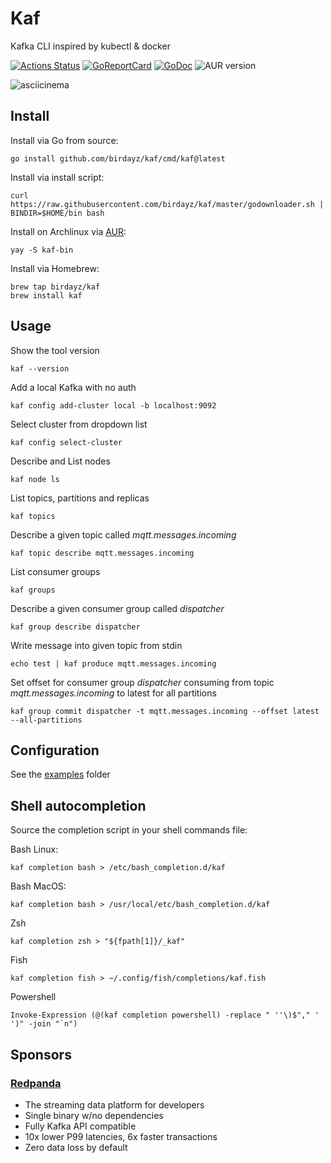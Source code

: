 # Kaf
Kafka CLI inspired by kubectl & docker

[![Actions Status](https://github.com/birdayz/kaf/workflows/Go/badge.svg)](https://github.com/birdayz/kaf/actions)
[![GoReportCard](https://goreportcard.com/badge/github.com/birdayz/kaf)](https://goreportcard.com/report/github.com/birdayz/kaf)
[![GoDoc](https://godoc.org/github.com/birdayz/kaf?status.svg)](https://godoc.org/github.com/birdayz/kaf)
![AUR version](https://img.shields.io/aur/version/kaf-bin)

![asciicinema](asciicinema.gif)

## Install
Install via Go from source:

```
go install github.com/birdayz/kaf/cmd/kaf@latest
```

Install via install script:

```
curl https://raw.githubusercontent.com/birdayz/kaf/master/godownloader.sh | BINDIR=$HOME/bin bash
```

Install on Archlinux via [AUR](https://aur.archlinux.org/packages/kaf/):

```
yay -S kaf-bin
```

Install via Homebrew:

```
brew tap birdayz/kaf
brew install kaf
```

## Usage

Show the tool version

`kaf --version`

Add a local Kafka with no auth

`kaf config add-cluster local -b localhost:9092`

Select cluster from dropdown list

`kaf config select-cluster`

Describe and List nodes

`kaf node ls`

List topics, partitions and replicas

`kaf topics`

Describe a given topic called _mqtt.messages.incoming_

`kaf topic describe mqtt.messages.incoming`

List consumer groups

`kaf groups`

Describe a given consumer group called _dispatcher_

`kaf group describe dispatcher`

Write message into given topic from stdin

`echo test | kaf produce mqtt.messages.incoming`

Set offset for consumer group _dispatcher_ consuming from topic _mqtt.messages.incoming_ to latest for all partitions

`kaf group commit dispatcher -t mqtt.messages.incoming --offset latest --all-partitions`

## Configuration
See the [examples](examples) folder

## Shell autocompletion
Source the completion script in your shell commands file:

Bash Linux:

```kaf completion bash > /etc/bash_completion.d/kaf```

Bash MacOS:

```kaf completion bash > /usr/local/etc/bash_completion.d/kaf```

Zsh

```kaf completion zsh > "${fpath[1]}/_kaf"```

Fish

```kaf completion fish > ~/.config/fish/completions/kaf.fish```

Powershell

```Invoke-Expression (@(kaf completion powershell) -replace " ''\)$"," ' ')" -join "`n")```

## Sponsors
### [Redpanda](https://github.com/redpanda-data/redpanda)
- The streaming data platform for developers
- Single binary w/no dependencies
- Fully Kafka API compatible
- 10x lower P99 latencies, 6x faster transactions
- Zero data loss by default
